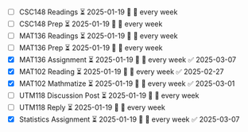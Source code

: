 - [ ] CSC148 Readings ⏳ 2025-01-19 🔁 🏁 every week
- [ ] CSC148 Prep ⏳ 2025-01-19 🔁 🏁 every week
- [ ] MAT136 Readings ⏳ 2025-01-19 🔁 🏁 every week
- [ ] MAT136 Prep ⏳ 2025-01-19 🔁 🏁 every week
- [x] MAT136 Assignment ⏳ 2025-01-19 🔁 🏁 every week ✅ 2025-03-07
- [x] MAT102 Reading ⏳ 2025-01-19 🔁 🏁 every week ✅ 2025-02-27
- [x] MAT102 Mathmatize ⏳ 2025-01-19 🔁 🏁 every week ✅ 2025-03-01
- [ ] UTM118 Discussion Post ⏳ 2025-01-19 🔁 🏁 every week
- [ ] UTM118 Reply ⏳ 2025-01-19 🔁 🏁 every week
- [x] Statistics Assignment ⏳ 2025-01-19 🔁 🏁 every week ✅ 2025-03-07
